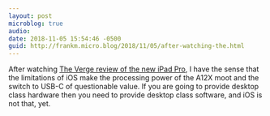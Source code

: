 ```yaml
---
layout: post
microblog: true
audio: 
date: 2018-11-05 15:54:46 -0500
guid: http://frankm.micro.blog/2018/11/05/after-watching-the.html
---
```

After watching [The Verge review of the new iPad Pro](https://www.theverge.com/2018/11/5/18062612/apple-ipad-pro-review-2018-screen-usb-c-pencil-price-features), I have the sense that the limitations of iOS make the processing power of the A12X moot and the switch to USB-C of questionable value. If you are going to provide desktop class hardware then you need to provide desktop class software, and iOS is not that, yet.
